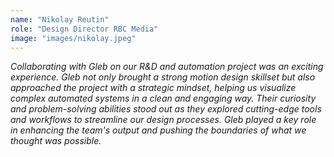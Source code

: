 ```yaml
---
name: "Nikolay Reutin"
role: "Design Director RBC Media"
image: "images/nikolay.jpeg"
---
```


*Collaborating with Gleb on our R&D and automation project was an exciting experience. Gleb not only brought a strong motion design skillset but also approached the project with a strategic mindset, helping us visualize complex automated systems in a clean and engaging way. Their curiosity and problem-solving abilities stood out as they explored cutting-edge tools and workflows to streamline our design processes. Gleb played a key role in enhancing the team's output and pushing the boundaries of what we thought was possible.*
